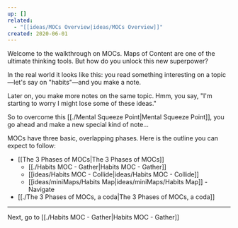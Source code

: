 ```yaml
---
up: []
related:
  - "[[ideas/MOCs Overview|ideas/MOCs Overview]]"
created: 2020-06-01
---
```

Welcome to the walkthrough on MOCs. Maps of Content are one of the ultimate thinking tools. But how do you unlock this new superpower?

In the real world it looks like this: you read something interesting on a topic—let's say on "habits"—and you make a note. 

Later on, you make more notes on the same topic. Hmm, you say, "I'm starting to worry I might lose some of these ideas." 

So to overcome this [[./Mental Squeeze Point|Mental Squeeze Point]], you go ahead and make a new special kind of note...

MOCs have three basic, overlapping phases. Here is the outline you can expect to follow:

- [[The 3 Phases of MOCs|The 3 Phases of MOCs]]
	- [[./Habits MOC - Gather|Habits MOC - Gather]]
	- [[ideas/Habits MOC - Collide|ideas/Habits MOC - Collide]]
	- [[ideas/miniMaps/Habits Map|ideas/miniMaps/Habits Map]] - Navigate
- [[./The 3 Phases of MOCs, a coda|The 3 Phases of MOCs, a coda]]

---

Next, go to [[./Habits MOC - Gather|Habits MOC - Gather]]

